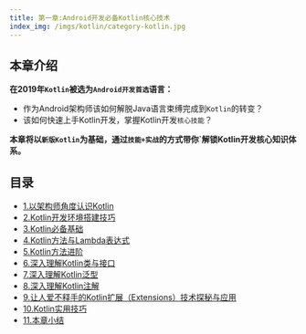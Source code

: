 ```yaml
---
title: 第一章:Android开发必备Kotlin核心技术
index_img: /imgs/kotlin/category-kotlin.jpg
---
```

## 本章介绍
<b>在2019年`Kotlin`被选为`Android开发首选`语言：</b>
- 作为Android架构师该如何解脱Java语言束缚完成到`Kotlin`的转变？
- 该如何快速上手Kotlin开发，掌握Kotlin开发`核心技能`？

<b>本章将以`新版Kotlin`为基础，通过`技能+实战`的方式带你`解锁Kotlin开发核心知识体系。</b>

## 目录
* [1.以架构师角度认识Kotlin](../kotlin/study-kotlin-1/)
* [2.Kotlin开发环境搭建技巧](../kotlin/study-kotlin-2/)
* [3.Kotlin必备基础](../kotlin/study-kotlin-3/)
* [4.Kotlin方法与Lambda表达式](../kotlin/study-kotlin-4/)
* [5.Kotlin方法进阶](../kotlin/study-kotlin-5/)
* [6.深入理解Kotlin类与接口](../kotlin/study-kotlin-6/)
* [7.深入理解Kotlin泛型](../kotlin/study-kotlin-7/)
* [8.深入理解Kotlin注解](../kotlin/study-kotlin-8/)
* [9.让人爱不释手的Kotlin扩展（Extensions）技术探秘与应用](../kotlin/study-kotlin-9/)
* [10.Kotlin实用技巧](../kotlin/study-kotlin-10/)
* [11.本章小结](../kotlin/study-kotlin-11/)
